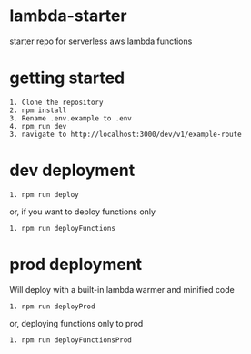 # lambda-starter
starter repo for serverless aws lambda functions

# getting started
```
1. Clone the repository
2. npm install
3. Rename .env.example to .env
4. npm run dev
3. navigate to http://localhost:3000/dev/v1/example-route
```

# dev deployment
```
1. npm run deploy
```
or, if you want to deploy functions only
```
1. npm run deployFunctions
```

# prod deployment
Will deploy with a built-in lambda warmer and minified code
```
1. npm run deployProd
```
or, deploying functions only to prod
```
1. npm run deployFunctionsProd
```
